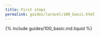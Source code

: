 ```yaml
---
title: First steps
permalink: guides/laravel/100_basic.html
---
```


{% include guides/100_basic.md.liquid %}
